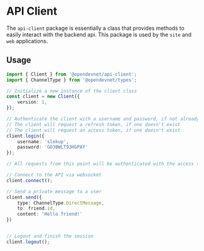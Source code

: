 # API Client

The `api-client` package is essentially a class that provides methods to easily interact with the backend api. This package is used by the `site` and `web` applications.

## Usage

```ts
import { Client } from '@opendevnet/api-client';
import { ChannelType } from '@opendevnet/types';

// Initialize a new instance of the client class 
const client = new Client({
	version: 1,
});

// Authenticate the client with a username and password, if not already authenticated
// The client will request a refresh token, if one doesn't exist
// The client will request an access token, if one doesn't exist
client.login({
	username: 'slekup',
	password: 'GO3BWLT93HGPAY'
});

// All requests from this point will be authenticated with the access token

// Connect to the API via websocket
client.connect();

// Send a private message to a user
client.send({
	type: ChannelType.DirectMessage,
	to: friend.id,
	content: 'Hello friend!'
})


// Logout and finish the session
client.logout();
```